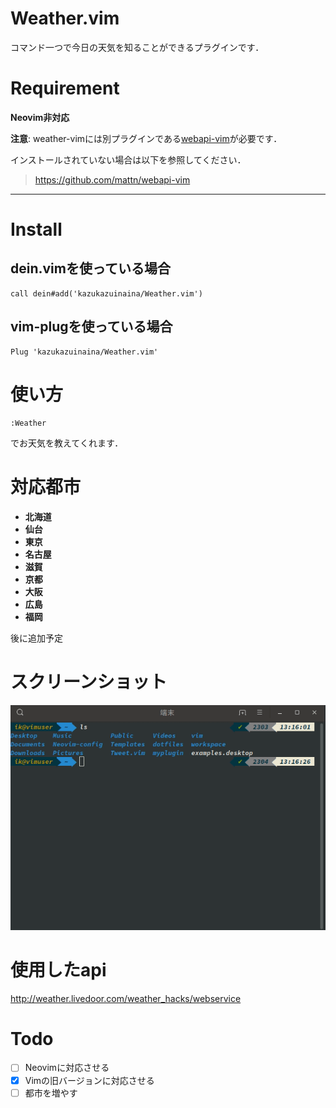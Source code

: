 # Weather.vim

コマンド一つで今日の天気を知ることができるプラグインです．

# Requirement

**Neovim非対応**

**注意**: weather-vimには別プラグインである[webapi-vim](https://github.com/mattn/webapi-vim)が必要です．

インストールされていない場合は以下を参照してください．

> https://github.com/mattn/webapi-vim

---

# Install

## dein.vimを使っている場合

```
call dein#add('kazukazuinaina/Weather.vim')
```

## vim-plugを使っている場合

```
Plug 'kazukazuinaina/Weather.vim'
```

# 使い方

```
:Weather
```
でお天気を教えてくれます．

# 対応都市

- **北海道**
- **仙台**
- **東京**
- **名古屋**
- **滋賀**
- **京都**
- **大阪**
- **広島**
- **福岡**

後に追加予定

# スクリーンショット

![例](./Weather.gif)

# 使用したapi
http://weather.livedoor.com/weather_hacks/webservice

# Todo

- [ ] Neovimに対応させる
- [x] Vimの旧バージョンに対応させる
- [ ] 都市を増やす
